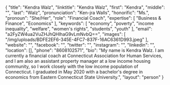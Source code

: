{
  "title": "Kendra Walz",
  "linktitle": "Kendra Walz",
  "first": "Kendra",
  "middle": "",
  "last": "Walz",
  "pronunciation": "Ken-jra Walls",
  "honorific": "Ms.",
  "pronoun": "She/Her",
  "role": "Financial Coach",
  "expertise": [
    "Business & Finance",
    "Economics"
  ],
  "keywords": [
    "economy",
    "poverty",
    "income inequality",
    "welfare",
    "women's rights",
    "students",
    "youth"
  ],
  "email": "a2FyZW4ua2VuZHJhQHlhaG9vLmNvbQ==",
  "images": [
    "/img/uploads/BDFE2EF6-345E-4FC7-837F-16AC6361D993.jpeg"
  ],
  "website": "",
  "facebook": "",
  "twitter": "",
  "instagram": "",
  "linkedin": "",
  "location": [],
  "phone": "8608102571",
  "bio": "My name is Kendra Walz. I am currently a financial coach at Connecticut Association for Human Services, and I am also an assistant property manager at a low income housing community, so I work closely with the low income population of Connecticut. I graduated in May 2020 with a bachelor's degree in economics from Eastern Connecticut State University.",
  "layout": "person"
}
